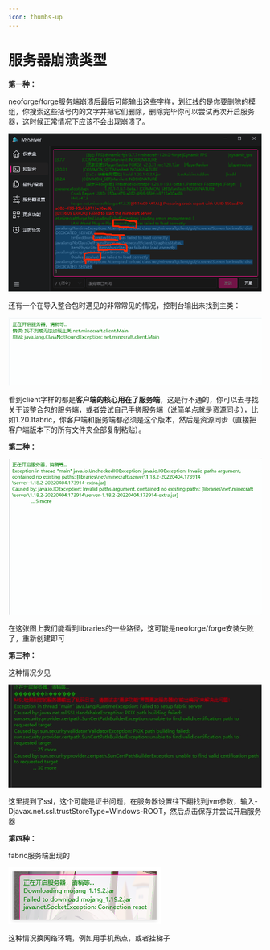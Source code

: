 ```yaml
---
icon: thumbs-up
---
```


# **服务器崩溃**类型

**第一种：**

neoforge/forge服务端崩溃后最后可能输出这些字样，划红线的是你要删除的模组，你搜索这些括号内的文字并把它们删除，删除完毕你可以尝试再次开启服务器，这时候正常情况下应该不会出现崩溃了。

![](./assets/Image_744876371613089-1748046472915-2.png)

还有一个在导入整合包时遇见的非常常见的情况，控制台输出未找到主类：

![](./assets/3fdc2666bfda090fc24f235a081dacd3.png)

看到client字样的都是**客户端的核心用在了服务端**，这是行不通的，你可以去寻找关于该整合包的服务端，或者尝试自己手搓服务端（说简单点就是资源同步），比如1.20.1fabric，你客户端和服务端都必须是这个版本，然后是资源同步（直接把客户端版本下的所有文件夹全部复制粘贴）。

**第二种：**    

![](./assets/f71ea21ecda8fd4c5053519559ee0dca.png)

在这张图上我们能看到libraries的一些路径，这可能是neoforge/forge安装失败了，重新创建即可

**第三种：**

这种情况少见

![](./assets/cc5f3ba612712ef8a357420aa482e8f7.png)

这里提到了ssl，这个可能是证书问题，在服务器设置往下翻找到jvm参数，输入-Djavax.net.ssl.trustStoreType=Windows-ROOT，然后点击保存并尝试开启服务器

**第四种：**

fabric服务端出现的  

![](./assets/86ddd7a7da6d656d26d325e1a5b50eff.png)

这种情况换网络环境，例如用手机热点，或者挂梯子